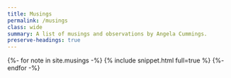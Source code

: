 ```yaml
---
title: Musings
permalink: /musings
class: wide
summary: A list of musings and observations by Angela Cummings.
preserve-headings: true
---
```


{%- for note in site.musings -%}
{% include snippet.html full=true %}
{%- endfor -%}
